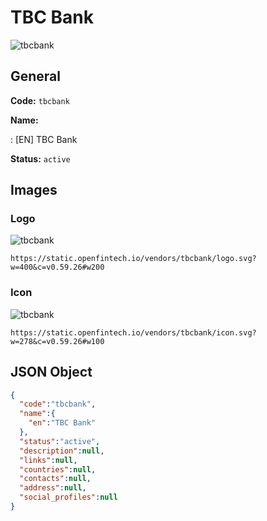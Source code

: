 
# TBC Bank 
![tbcbank](https://static.openfintech.io/vendors/tbcbank/logo.svg?w=400&c=v0.59.26#w200)  

## General 
 
**Code:** `tbcbank` 
 
**Name:** 
 
:	[EN] TBC Bank 
 
**Status:** `active` 
 

## Images 

### Logo 
 
![tbcbank](https://static.openfintech.io/vendors/tbcbank/logo.svg?w=400&c=v0.59.26#w200)  

```
https://static.openfintech.io/vendors/tbcbank/logo.svg?w=400&c=v0.59.26#w200
```  

### Icon 
 
![tbcbank](https://static.openfintech.io/vendors/tbcbank/icon.svg?w=278&c=v0.59.26#w100)  

```
https://static.openfintech.io/vendors/tbcbank/icon.svg?w=278&c=v0.59.26#w100
```  

## JSON Object 

```json
{
  "code":"tbcbank",
  "name":{
    "en":"TBC Bank"
  },
  "status":"active",
  "description":null,
  "links":null,
  "countries":null,
  "contacts":null,
  "address":null,
  "social_profiles":null
}
```  
